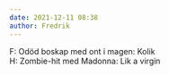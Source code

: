 ```yaml
---
date: 2021-12-11 08:38
author: Fredrik
---
```

F: Odöd boskap med ont i magen: Kolik   
H: Zombie-hit med Madonna: Lik a virgin   

